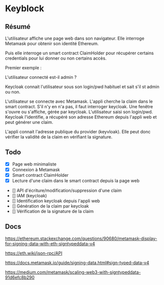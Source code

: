 # Keyblock

## Résumé

L'utilisateur affiche une page web dans son navigateur. Elle interroge Metamask pour obtenir son identité Ethereum.

Puis elle interroge un smart contract ClaimHolder pour récupérer certains credentials pour lui donner ou non certains accès.

Premier exemple :

L'utilisateur connecté est-il admin ?

Keycloak connait l'utilisateur sous son login/pwd habituel et sait s'il st admin ou non.

L'utilisateur se connecte avec Metamask. L'appli cherche la claim dans le smart contract. S'il n'y en n'a pas, il faut interroger keycloak. Une fenêtre s'ouvre ou s'affiche, gérée par keycloak. L'utilisateur saisi son login/pwd. Keycloak l'identifie, a récupéré son adresse Ethereum depuis l'appli web et peut générer une claim.

L'appli connait l'adresse publique du provider (keyvloak). Elle peut donc vérifier la validité de la claim en vérifiant la signature.

## Todo

- [X] Page web minimaliste
- [X] Connexion à Metamask
- [X] Smart contract ClaimHolder
- [X] Lecture d'une claim dans le smart contract depuis la page web
- [] API d'écriture/modification/suppression d'une claim
- [] IAM (keycloak) 
- [] Identification keycloak depuis l'appli web
- [] Génération de la claim par keycloak
- [] Vérification de la signature de la claim



## Docs

https://ethereum.stackexchange.com/questions/90680/metamask-display-for-signing-data-with-eth-signtypeddata-v4

https://eth.wiki/json-rpc/API

https://docs.metamask.io/guide/signing-data.html#sign-typed-data-v4

https://medium.com/metamask/scaling-web3-with-signtypeddata-91d6efc8b290
